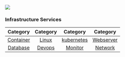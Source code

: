 ![](https://www.reliancedigital.in/wp-content/uploads/2021/04/cover_choose_linux_distr.jpg)

### Infrastructure Services

|        Category        |     Category     |         Category         |        Category        |
| :--------------------: | :--------------: | :----------------------: | :--------------------: |
| [Container](Container) |  [Linux](Linux)  | [kubernetes](kubernetes) | [Webserver](Webserver) |
|  [Database](Database)  | [Devops](devops) |    [Monitor](Monitor)    |   [Network](Network)   |
